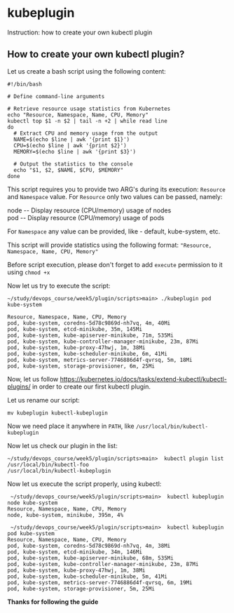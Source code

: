 # kubeplugin
Instruction: how to create your own kubectl plugin

## How to create your own kubectl plugin?

Let us create a bash script using the following content:

```
#!/bin/bash

# Define command-line arguments

# Retrieve resource usage statistics from Kubernetes
echo "Resource, Namespace, Name, CPU, Memory"
kubectl top $1 -n $2 | tail -n +2 | while read line
do
  # Extract CPU and memory usage from the output
  NAME=$(echo $line | awk '{print $1}')
  CPU=$(echo $line | awk '{print $2}')
  MEMORY=$(echo $line | awk '{print $3}')

  # Output the statistics to the console
  echo "$1, $2, $NAME, $CPU, $MEMORY"
done
```

This script requires you to provide two ARG's during its execution:
`Resource` and `Namespace` value.
For `Resource` only two values can be passed, namely:

node  -- Display resource (CPU/memory) usage of nodes \
pod   -- Display resource (CPU/memory) usage of pods

For `Namespace` any value can be provided, like - default, kube-system, etc.

This script will provide statistics using the following format: `"Resource, Namespace, Name, CPU, Memory"`

Before script execution, please don't forget to add `execute` permission to it using `chmod +x`

Now let us try to execute the script:

`~/study/devops_course/week5/plugin/scripts>main> ./kubeplugin pod kube-system`

````
Resource, Namespace, Name, CPU, Memory
pod, kube-system, coredns-5d78c9869d-nh7vq, 4m, 40Mi
pod, kube-system, etcd-minikube, 35m, 145Mi
pod, kube-system, kube-apiserver-minikube, 71m, 535Mi
pod, kube-system, kube-controller-manager-minikube, 23m, 87Mi
pod, kube-system, kube-proxy-47hwj, 1m, 38Mi
pod, kube-system, kube-scheduler-minikube, 6m, 41Mi
pod, kube-system, metrics-server-7746886d4f-qvrsq, 5m, 18Mi
pod, kube-system, storage-provisioner, 6m, 25Mi
````

Now, let us follow https://kubernetes.io/docs/tasks/extend-kubectl/kubectl-plugins/ in order to create our first kubectl plugin.

Let us rename our script:

`mv kubeplugin kubectl-kubeplugin`

Now we need place it anywhere in  `PATH`, like `/usr/local/bin/kubectl-kubeplugin`

Now let us check our plugin in the list:

````
~/study/devops_course/week5/plugin/scripts>main>  kubectl plugin list
/usr/local/bin/kubectl-foo
/usr/local/bin/kubectl-kubeplugin
````

Now let us execute the script properly, using kubectl:

```
 ~/study/devops_course/week5/plugin/scripts>main>  kubectl kubeplugin node kube-system
Resource, Namespace, Name, CPU, Memory
node, kube-system, minikube, 395m, 4%
                                                                                                                                  
 ~/study/devops_course/week5/plugin/scripts>main>  kubectl kubeplugin pod kube-system
Resource, Namespace, Name, CPU, Memory
pod, kube-system, coredns-5d78c9869d-nh7vq, 4m, 38Mi
pod, kube-system, etcd-minikube, 34m, 146Mi
pod, kube-system, kube-apiserver-minikube, 68m, 535Mi
pod, kube-system, kube-controller-manager-minikube, 23m, 87Mi
pod, kube-system, kube-proxy-47hwj, 1m, 38Mi
pod, kube-system, kube-scheduler-minikube, 5m, 41Mi
pod, kube-system, metrics-server-7746886d4f-qvrsq, 6m, 19Mi
pod, kube-system, storage-provisioner, 5m, 25Mi
```

**Thanks for following the guide**
